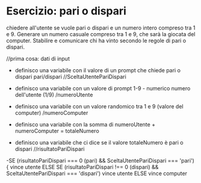 # Esercizio: pari o dispari

chiedere all'utente se vuole pari o dispari
e un numero intero compreso tra 1 e 9.
Generare un numero casuale compreso tra 1 e 9,
che sarà la giocata del computer.
Stabilire e comunicare chi ha vinto secondo le regole di pari o dispari.

//prima cosa: dati di input

- definisco una variabile con il valore di un prompt che chiede pari o dispari pari/dispari //SceltaUtentePariDispari
- definisco una variabile con un valore di prompt 1-9 - numerico numero dell'utente (1/9) /numeroUtente
- definisco una variabile con un valore randomico tra 1 e 9 (valore del computer) /numeroComputer

- definisco una variabile con la somma di numeroUtente + numeroComputer = totaleNumero

- definisco una variabile che ci dice se il valore totaleNumero è pari o dispari //risultatoPariDispari

-SE (risultatoPariDispari === 0 (pari) && SceltaUtentePariDispari === 'pari'){
vince utente
ELSE SE (risultatoPariDispari !== 0 (dispari) && SceltaUtentePariDispari === 'dispari')
vince utente
ELSE
vince computer
